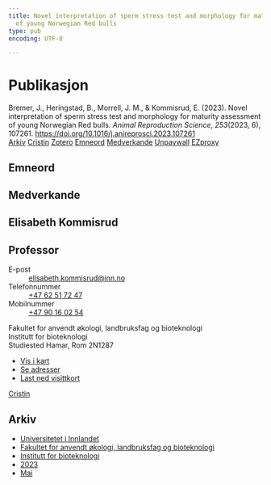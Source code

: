 ```yaml
---
title: Novel interpretation of sperm stress test and morphology for maturity assessment
  of young Norwegian Red bulls
type: pub
encoding: UTF-8

---
```

<h1>Publikasjon</h1>
<article id="csl-bib-container-4VL67CWW" class="csl-bib-container">
  <div class="csl-bib-body"> <div class="csl-entry">Bremer, J., Heringstad, B., Morrell, J. M., &#38; Kommisrud, E. (2023). Novel interpretation of sperm stress test and morphology for maturity assessment of young Norwegian Red bulls. <i>Animal Reproduction Science</i>, <i>253</i>(2023, 6), 107261. <a href="https://doi.org/10.1016/j.anireprosci.2023.107261">https://doi.org/10.1016/j.anireprosci.2023.107261</a></div> </div>
  <div class="csl-bib-buttons">
    <a href="#taxonomy-article-4VL67CWW" alt="archive" class="csl-bib-button">Arkiv</a>
    <a href="https://app.cristin.no/results/show.jsf?id=2148873" alt="Cristin" class="csl-bib-button">Cristin</a>
    <a href="http://zotero.org/groups/5881554/items/4VL67CWW" alt="Zotero" class="csl-bib-button">Zotero</a>
    <a href="#keywords-article-4VL67CWW" alt="keywords" class="csl-bib-button">Emneord</a>
    <a href="#contributors-article-4VL67CWW" alt="contributors" class="csl-bib-button">Medverkande</a>
    <a href="https://doi.org/10.1016/j.anireprosci.2023.107261" alt="Unpaywall" class="csl-bib-button">Unpaywall</a>
    <a href="https://doi.org/10.1016/j.anireprosci.2023.107261" alt="EZproxy" class="csl-bib-button">EZproxy</a>
  </div>
  <div id="csl-bib-meta-container-4VL67CWW"></div>
</article>
<div id="csl-bib-meta-4VL67CWW" class="csl-bib-meta">
  <article id="keywords-article-4VL67CWW" class="keywords-article">
    <h1>Emneord</h1>
    
  </article>
  <article id="contributors-article-4VL67CWW" class="contributors-article">
    <h1>Medverkande</h1>
    <div class="personas"> <div class="vrtx-hinn-person-card"> <div class="photo"> <i class="lar la-user-circle missing-person"></i> </div> <div class="info"> <hgroup><h1>Elisabeth Kommisrud</h1> <h2>Professor</h2> </hgroup><dl> <dt>E-post</dt> <dd> <a href="mailto:elisabeth.kommisrud@inn.no">elisabeth.kommisrud@inn.no</a> </dd> <dt>Telefonnummer</dt> <dd><a href="tel:+4762517247"> +47 62 51 72 47 </a></dd> <dt>Mobilnummer</dt> <dd><a href="tel:+4790160254"> +47 90 16 02 54 </a></dd> </dl> <p> Fakultet for anvendt økologi, landbruksfag og bioteknologi<br> Institutt for bioteknologi<br> Studiested Hamar, Rom 2N1287 </p> <ul class="vrtx-hinn-links"> <li><a href="https://www.google.com/maps?q=60.79677,11.07358">Vis i kart</a></li> <li><a href="https://www.inn.no/finn-en-ansatt/elisabeth-kommisrud.html#vrtx-hinn-addresses">Se adresser</a></li> <li><a href="https://www.inn.no/finn-en-ansatt/elisabeth-kommisrud.html?vrtx=vcf">Last ned visittkort</a></li> </ul> </div> </div> <a href="https://app.cristin.no/persons/show.jsf?id=328194" alt="Cristin URL" class="personas-cristin">Cristin</a> </div>
  </article>
  <article id="taxonomy-article-4VL67CWW" class="taxonomy-article">
    <h1>Arkiv</h1>
    <ul>
      <li><a href="{{< params subfolder >}}nn/archive/?key=3DCRN523">Universitetet i Innlandet</a></li>
      <li><a href="{{< params subfolder >}}nn/archive/?key=T77LXH6D">Fakultet for anvendt økologi, landbruksfag og bioteknologi</a></li>
      <li><a href="{{< params subfolder >}}nn/archive/?key=VL6KDQ85">Institutt for bioteknologi</a></li>
      <li><a href="{{< params subfolder >}}nn/archive/?key=IK56H2PP">2023</a></li>
      <li><a href="{{< params subfolder >}}nn/archive/?key=7R3XD4DU">Mai</a></li>
    </ul>
  </article>
</div>
